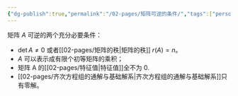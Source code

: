 ```yaml
---
{"dg-publish":true,"permalink":"/02-pages/矩阵可逆的条件/","tags":["personal/blog","线性代数/矩阵"]}
---
```


矩阵 $\displaystyle A$ 可逆的两个充分必要条件：
 - $\displaystyle \det A\neq 0$ 或者[[02-pages/矩阵的秩\|矩阵的秩]] $\displaystyle r(A)=n$。
 - $\displaystyle A$ 可以表示成有限个初等矩阵的乘积；
 - 矩阵 A 的[[02-pages/特征值\|特征值]]全不为 0.
 - [[02-pages/齐次方程组的通解与基础解系\|齐次方程组的通解与基础解系]]只有零解。
